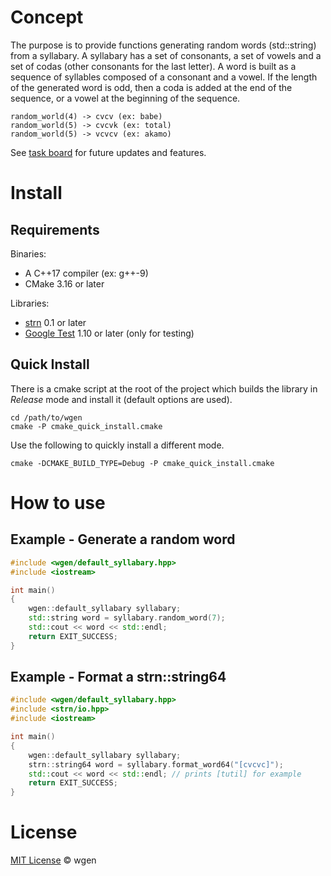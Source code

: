 # Concept #

The purpose is to provide functions generating random words (std::string) from a syllabary.
A syllabary has a set of consonants, a set of vowels and a set of codas (other consonants for the last letter).
A word is built as a sequence of syllables composed of a consonant and a vowel. 
If the length of the generated word is odd, then a coda is added at the end of the sequence,
or a vowel at the beginning of the sequence.

```
random_world(4) -> cvcv (ex: babe)
random_world(5) -> cvcvk (ex: total)
random_world(5) -> vcvcv (ex: akamo)
```

See [task board](https://app.gitkraken.com/glo/board/Xn4ZRDGIwwAqohS0) for future updates and features.

# Install #
## Requirements ##
Binaries:
- A C++17 compiler (ex: g++-9)
- CMake 3.16 or later

Libraries:
- [strn](https://github.com/arapelle/strn) 0.1 or later
- [Google Test](https://github.com/google/googletest) 1.10 or later (only for testing)

## Quick Install ##
There is a cmake script at the root of the project which builds the library in *Release* mode and install it (default options are used).
```
cd /path/to/wgen
cmake -P cmake_quick_install.cmake
```
Use the following to quickly install a different mode.
```
cmake -DCMAKE_BUILD_TYPE=Debug -P cmake_quick_install.cmake
```

# How to use
## Example - Generate a random word
```c++
#include <wgen/default_syllabary.hpp>
#include <iostream>

int main()
{
    wgen::default_syllabary syllabary;
    std::string word = syllabary.random_word(7);
    std::cout << word << std::endl;
    return EXIT_SUCCESS;
}
```

## Example - Format a strn::string64
```c++
#include <wgen/default_syllabary.hpp>
#include <strn/io.hpp>
#include <iostream>

int main()
{
    wgen::default_syllabary syllabary;
    strn::string64 word = syllabary.format_word64("[cvcvc]");
    std::cout << word << std::endl; // prints [tutil] for example
    return EXIT_SUCCESS;
}
```

# License

[MIT License](./LICENSE.md) © wgen
